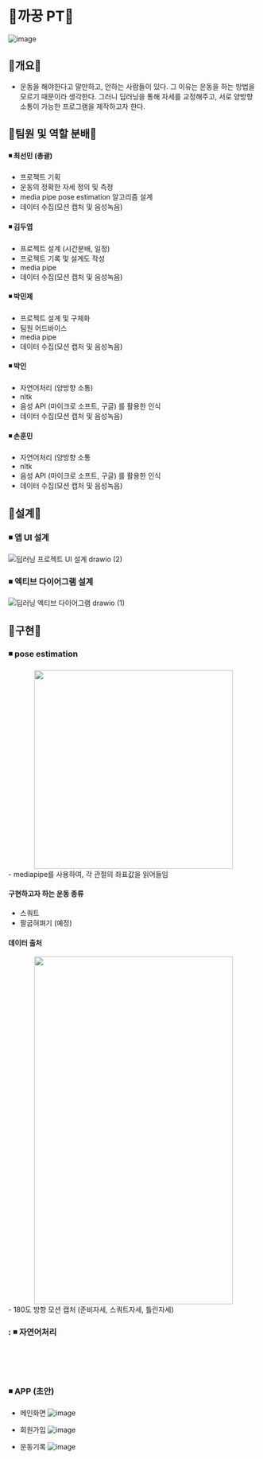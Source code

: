 #  💪까꿍 PT💪
![image](https://user-images.githubusercontent.com/110883172/213055379-b0ee5d67-a418-4456-8e60-57412390a25a.png)


## 🏃개요🏃 
- 운동을 해야한다고 말만하고, 안하는 사람들이 있다. 그 이유는 운동을 하는 방법을 모르기 때문이라 생각한다. 그러니 딥러닝을 통해 자세를 교정해주고, 서로 양방향 소통이 가능한 프로그램을 제작하고자 한다.



## 🏃팀원 및 역할 분배🏃
#### ◾ 최선민 (총괄)
- 프로젝트 기획
- 운동의 정확한 자세 정의 및 측정 
- media pipe pose estimation 알고리즘 설계
- 데이터 수집(모션 캡처 및 음성녹음)

#### ◾ 김두엽
- 프로젝트 설계 (시간분배, 일정)
- 프로젝트 기록 및 설계도 작성
- media pipe 
- 데이터 수집(모션 캡처 및 음성녹음)

#### ◾ 박민제
- 프로젝트 설계 및 구체화 
- 팀원 어드바이스
- media pipe
- 데이터 수집(모션 캡처 및 음성녹음)

#### ◾ 박인
- 자연어처리 (양방향 소통)
- nltk
- 음성 API (마이크로 소프트, 구글) 를 활용한 인식
- 데이터 수집(모션 캡처 및 음성녹음)


#### ◾ 손훈민
- 자연어처리 (양방향 소통
- nltk
- 음성 API (마이크로 소프트, 구글) 를 활용한 인식
- 데이터 수집(모션 캡처 및 음성녹음)


## 🏃설계🏃
### ◾ 앱 UI 설계
![딥러닝 프로젝트 UI 설계 drawio (2)](https://user-images.githubusercontent.com/110883172/212559353-b19d15be-90f5-467c-a2ae-cbf922123681.png)




### ◾ 엑티브 다이어그램 설계
![딥러닝 엑티브 다이어그램 drawio (1)](https://user-images.githubusercontent.com/110883172/212559636-e462aa40-0f95-4b29-950d-64b6cfb9d7b6.png)




## 🏃구현🏃
### ◾ pose estimation
<center><img src="https://user-images.githubusercontent.com/110883172/213050490-fe6abc68-d3f8-423b-a4b7-73957f0c30f3.png" width="400" height="400"/></center>
- mediapipe를 사용하여, 각 관절의 좌표값을 읽어들임

#### 구현하고자 하는 운동 종류
- 스쿼트
- 팔굽혀펴기 (예정)

#### 데이터 출처
<center><img src="https://user-images.githubusercontent.com/110883172/213050058-c4b89369-5a06-4d10-b916-99b8ea3b83dd.png" width="400" height="700"/></center>
- 180도 방향 모션 캡처 (준비자세, 스쿼트자세, 틀린자세)


### : ◾ 자연어처리

</br>
</br>
</br>

### ◾ APP (초안)
- 메인화면
![image](https://user-images.githubusercontent.com/110883172/213055508-68308d52-acf1-4ed7-b485-2616b79bcb7c.png)

- 회원가입
![image](https://user-images.githubusercontent.com/110883172/213055544-844fd3b2-0cd5-4ebb-af68-91f2b15e9d69.png)

- 운동기록
![image](https://user-images.githubusercontent.com/110883172/213055607-efb77b1e-9908-435b-998f-14781bc1ed89.png)


